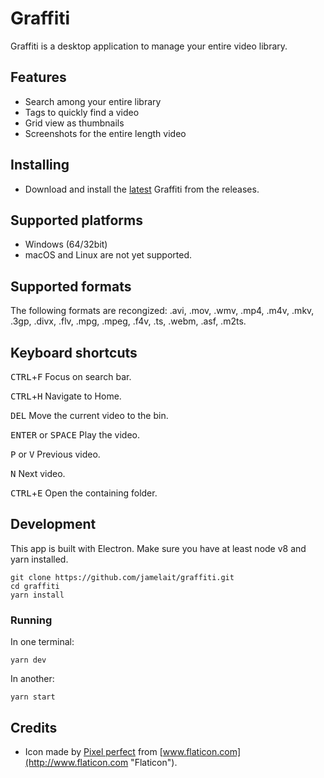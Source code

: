 # Graffiti
Graffiti is a desktop application to manage your entire video library.

## Features
- Search among your entire library
- Tags to quickly find a video
- Grid view as thumbnails
- Screenshots for the entire length video

## Installing

- Download and install the [latest](https://github.com/jamelait/graffiti/releases/latest) Graffiti from the releases.


## Supported platforms
- Windows (64/32bit)
- macOS and Linux are not yet supported.

## Supported formats

The following formats are recongized: .avi, .mov, .wmv, .mp4, .m4v, .mkv, .3gp, .divx, .flv, .mpg, .mpeg, .f4v, .ts, .webm, .asf, .m2ts.

## Keyboard shortcuts
<kbd>CTRL</kbd>+<kbd>F</kbd> Focus on search bar.

<kbd>CTRL</kbd>+<kbd>H</kbd> Navigate to Home.

<kbd>DEL</kbd> Move the current video to the bin.

<kbd>ENTER</kbd> or <kbd>SPACE</kbd> Play the video.

<kbd>P</kbd> or <kbd>V</kbd> Previous video.

<kbd>N</kbd> Next video.

<kbd>CTRL</kbd>+<kbd>E</kbd> Open the containing folder.

## Development

This app is built with Electron. Make sure you have at least node v8 and yarn installed.
```
git clone https://github.com/jamelait/graffiti.git
cd graffiti
yarn install
```

### Running
In one terminal:
```
yarn dev
```
In another:
```
yarn start
```

## Credits
- Icon made by [Pixel perfect](https://icon54.com/ "Pixel perfect") from [www.flaticon.com](http://www.flaticon.com "Flaticon").
